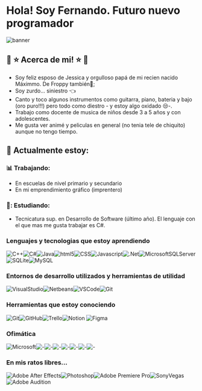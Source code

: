 # Hola! Soy Fernando. Futuro nuevo programador 
![banner](https://github.com/fedile87/fedile87/assets/121730468/b26d936e-98bc-4acb-ae20-a37a24a8b0fc)

## 🎵 :star: Acerca de mi! :star: 🎵
- Soy feliz esposo de Jessica y orgulloso papá de mi recien nacido Máximmo. De Froppy también🐶;
- Soy zurdo... siniestro  :point_left: 
- Canto y toco algunos instrumentos como guitarra, piano, bateria y bajo (oro puro!!!) pero todo como diestro - y estoy  algo oxidado 😒-.
- Trabajo como docente de musica de niños desde 3 a 5 años y con adolescentes.
- Me gusta ver animé y peliculas en general (no tenia tele de chiquito) aunque no tengo tiempo.

##  :calendar: Actualmente estoy:
### :bar_chart: Trabajando:
- En escuelas de nivel primario y secundario
- En mi emprendimiento gráfico (imprentero)
### 📑: Estudiando:
- Tecnicatura sup. en Desarrollo de Software (último año). El lenguaje con el que mas me gusta trabajar es C#.
  
  
### Lenguajes y tecnologias que estoy aprendiendo
![C++](https://img.shields.io/badge/c++-%2300599C.svg?style=for-the-badge&logo=c%2B%2B&logoColor=white)![C#](https://img.shields.io/badge/c%23-%23239120.svg?style=for-the-badge&logo=csharp&logoColor=white)![Java](https://img.shields.io/badge/java-%23ED8B00.svg?style=for-the-badge&logo=openjdk&logoColor=white)![html5](https://img.shields.io/badge/HTML5-E34F26.svg?style=for-the-badge&logo=HTML5&logoColor=white)![CSS](https://img.shields.io/badge/CSS3-1572B6.svg?style=for-the-badge&logo=CSS3&logoColor=white)![Javascript](https://img.shields.io/badge/JavaScript-F7DF1E.svg?style=for-the-badge&logo=JavaScript&logoColor=black)![.Net](https://img.shields.io/badge/.NET-5C2D91?style=for-the-badge&logo=.net&logoColor=white)![MicrosoftSQLServer](https://img.shields.io/badge/Microsoft%20SQL%20Server-CC2927?style=for-the-badge&logo=microsoft%20sql%20server&logoColor=white)![SQLite](https://img.shields.io/badge/sqlite-%2307405e.svg?style=for-the-badge&logo=sqlite&logoColor=white)![MySQL](https://img.shields.io/badge/mysql-%2300f.svg?style=for-the-badge&logo=mysql&logoColor=white)
### Entornos de desarrollo utilizados y herramientas de utilidad
![VisualStudio](https://img.shields.io/badge/Visual%20Studio-5C2D91.svg?style=for-the-badge&logo=Visual-Studio&logoColor=white)![Netbeans](https://img.shields.io/badge/Apache%20NetBeans%20IDE-1B6AC6.svg?style=for-the-badge&logo=Apache-NetBeans-IDE&logoColor=white)![VSCode](https://img.shields.io/badge/Visual%20Studio%20Code-007ACC.svg?style=for-the-badge&logo=Visual-Studio-Code&logoColor=white)![Git](https://img.shields.io/badge/git-%23F05033.svg?style=for-the-badge&logo=git&logoColor=white)
### Herramientas que estoy conociendo
![Git](https://img.shields.io/badge/git-%23F05033.svg?style=for-the-badge&logo=git&logoColor=white)![GitHub](https://img.shields.io/badge/github-%23121011.svg?style=for-the-badge&logo=github&logoColor=white)![Trello](https://img.shields.io/badge/Trello-%23026AA7.svg?style=for-the-badge&logo=Trello&logoColor=white)![Notion](https://img.shields.io/badge/Notion-%23000000.svg?style=for-the-badge&logo=notion&logoColor=white) ![Figma](https://img.shields.io/badge/figma-%23F24E1E.svg?style=for-the-badge&logo=figma&logoColor=white)
### Ofimática
![Microsoft](https://img.shields.io/badge/Microsoft-0078D4?style=for-the-badge&logo=microsoft&logoColor=white)![-](https://img.shields.io/badge/Google%20Slides-FBBC04.svg?style=for-the-badge&logo=Google-Slides&logoColor=black)![-](https://img.shields.io/badge/Google%20Sheets-34A853.svg?style=for-the-badge&logo=Google-Sheets&logoColor=white)![-](https://img.shields.io/badge/Google%20Scholar-4285F4.svg?style=for-the-badge&logo=Google-Scholar&logoColor=white)![-](https://img.shields.io/badge/Google%20Forms-7248B9.svg?style=for-the-badge&logo=Google-Forms&logoColor=white)![-](https://img.shields.io/badge/Google%20Drive-4285F4.svg?style=for-the-badge&logo=Google-Drive&logoColor=white)![-](https://img.shields.io/badge/Google%20Docs-4285F4.svg?style=for-the-badge&logo=Google-Docs&logoColor=white)![-](https://img.shields.io/badge/Google%20Classroom-0F9D58.svg?style=for-the-badge&logo=Google-Classroom&logoColor=white)

### En mis ratos libres...
![Adobe After Effects](https://img.shields.io/badge/Adobe%20After%20Effects-9999FF.svg?style=for-the-badge&logo=Adobe%20After%20Effects&logoColor=white)![Photoshop](https://img.shields.io/badge/Adobe%20Photoshop-31A8FF.svg?style=for-the-badge&logo=Adobe-Photoshop&logoColor=white)![Adobe Premiere Pro](https://img.shields.io/badge/Adobe%20Premiere%20Pro-9999FF.svg?style=for-the-badge&logo=Adobe%20Premiere%20Pro&logoColor=white)![SonyVegas](https://img.shields.io/badge/VEGAS-1A1A1A.svg?style=for-the-badge&logo=VEGAS&logoColor=white)![Adobe Audition](https://img.shields.io/badge/Adobe%20Audition-9999FF.svg?style=for-the-badge&logo=Adobe%20Audition&logoColor=white)



	
 




<!--
**fedile87/fedile87** is a ✨ _special_ ✨ repository because its `README.md` (this file) appears on your GitHub profile.
Here are some ideas to get you started:




